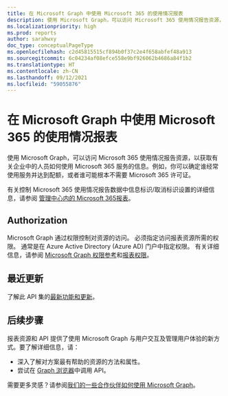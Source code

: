 ```yaml
---
title: 在 Microsoft Graph 中使用 Microsoft 365 的使用情况报表
description: 使用 Microsoft Graph，可以访问 Microsoft 365 使用情况报告资源，以获取有关企业中的人员如何使用Microsoft 365服务的信息。例如，你可以确定谁经常使用服务并达到配额，或者谁根本不需要 Microsoft 365 许可证。
ms.localizationpriority: high
ms.prod: reports
author: sarahwxy
doc_type: conceptualPageType
ms.openlocfilehash: c2d45815515cf894b0f37c2e4f658abfef48a913
ms.sourcegitcommit: 6c04234af08efce558e9bf926062b4686a84f1b2
ms.translationtype: HT
ms.contentlocale: zh-CN
ms.lasthandoff: 09/12/2021
ms.locfileid: "59055876"
---
```

# <a name="working-with-microsoft-365-usage-reports-in-microsoft-graph"></a>在 Microsoft Graph 中使用 Microsoft 365 的使用情况报表

使用 Microsoft Graph，可以访问 Microsoft 365 使用情况报告资源，以获取有关企业中的人员如何使用 Microsoft 365 服务的信息。例如，你可以确定谁经常使用服务并达到配额，或者谁可能根本不需要 Microsoft 365 许可证。 

有关控制 Microsoft 365 使用情况报告数据中信息标识/取消标识设置的详细信息，请参阅 [管理中心内的 Microsoft 365报表](/microsoft-365/admin/activity-reports/activity-reports)。

## <a name="authorization"></a>Authorization

Microsoft Graph 通过权限控制对资源的访问。 必须指定访问报表资源所需的权限。 通常是在 Azure Active Directory (Azure AD) 门户中指定权限。 有关详细信息，请参阅 [Microsoft Graph 权限参考](/graph/permissions-reference)和[报表权限](/graph/permissions-reference#reports-permissions)。

## <a name="whats-new"></a>最近更新
了解此 API 集的[最新功能和更新](/graph/whats-new-overview)。

## <a name="next-steps"></a>后续步骤

报表资源和 API 提供了使用 Microsoft Graph 与用户交互及管理用户体验的新方式。要了解详细信息，请：

- 深入了解对方案最有帮助的资源的方法和属性。
- 尝试在 [Graph 浏览器](https://developer.microsoft.com/graph/graph-explorer)中调用 API。

需要更多灵感？请参阅[我们的一些合作伙伴如何使用 Microsoft Graph](https://developer.microsoft.com/graph/partners)。

